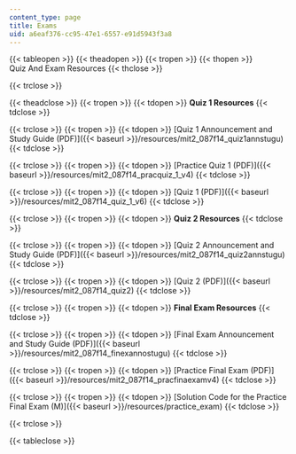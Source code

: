 ```yaml
---
content_type: page
title: Exams
uid: a6eaf376-cc95-47e1-6557-e91d5943f3a8
---
```


{{< tableopen >}}
{{< theadopen >}}
{{< tropen >}}
{{< thopen >}}
Quiz And Exam Resources
{{< thclose >}}

{{< trclose >}}

{{< theadclose >}}
{{< tropen >}}
{{< tdopen >}}
**Quiz 1 Resources**
{{< tdclose >}}

{{< trclose >}}
{{< tropen >}}
{{< tdopen >}}
[Quiz 1 Announcement and Study Guide (PDF)]({{< baseurl >}}/resources/mit2_087f14_quiz1annstugu)
{{< tdclose >}}

{{< trclose >}}
{{< tropen >}}
{{< tdopen >}}
[Practice Quiz 1 (PDF)]({{< baseurl >}}/resources/mit2_087f14_pracquiz_1_v4)
{{< tdclose >}}

{{< trclose >}}
{{< tropen >}}
{{< tdopen >}}
[Quiz 1 (PDF)]({{< baseurl >}}/resources/mit2_087f14_quiz_1_v6)
{{< tdclose >}}

{{< trclose >}}
{{< tropen >}}
{{< tdopen >}}
**Quiz 2 Resources**
{{< tdclose >}}

{{< trclose >}}
{{< tropen >}}
{{< tdopen >}}
[Quiz 2 Announcement and Study Guide (PDF)]({{< baseurl >}}/resources/mit2_087f14_quiz2annstugu)
{{< tdclose >}}

{{< trclose >}}
{{< tropen >}}
{{< tdopen >}}
[Quiz 2 (PDF)]({{< baseurl >}}/resources/mit2_087f14_quiz2)
{{< tdclose >}}

{{< trclose >}}
{{< tropen >}}
{{< tdopen >}}
**Final Exam Resources**
{{< tdclose >}}

{{< trclose >}}
{{< tropen >}}
{{< tdopen >}}
[Final Exam Announcement and Study Guide (PDF)]({{< baseurl >}}/resources/mit2_087f14_finexannostugu)
{{< tdclose >}}

{{< trclose >}}
{{< tropen >}}
{{< tdopen >}}
[Practice Final Exam (PDF)]({{< baseurl >}}/resources/mit2_087f14_pracfinaexamv4)
{{< tdclose >}}

{{< trclose >}}
{{< tropen >}}
{{< tdopen >}}
[Solution Code for the Practice Final Exam (M)]({{< baseurl >}}/resources/practice_exam)
{{< tdclose >}}

{{< trclose >}}

{{< tableclose >}}